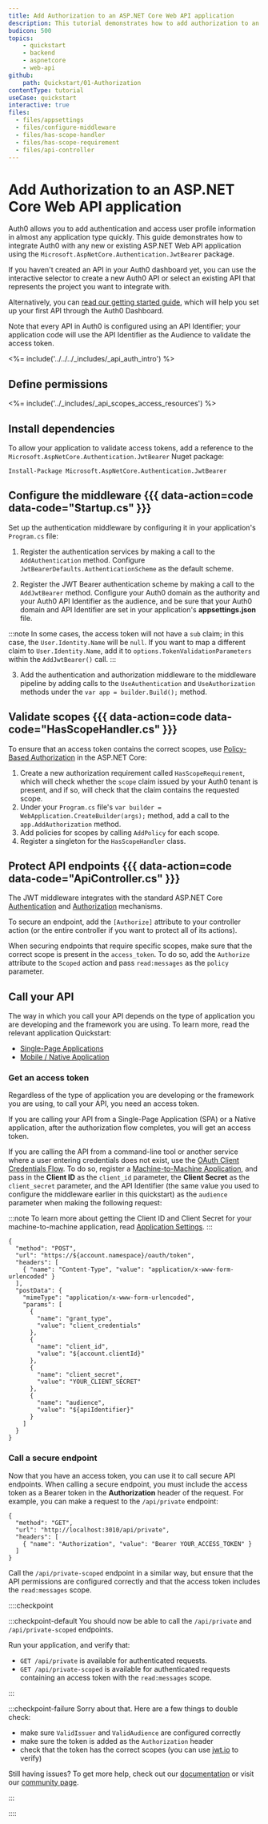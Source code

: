 ```yaml
---
title: Add Authorization to an ASP.NET Core Web API application
description: This tutorial demonstrates how to add authorization to an ASP.NET Core Web API application using the standard JWT middleware.
budicon: 500
topics:
    - quickstart
    - backend
    - aspnetcore
    - web-api
github:
    path: Quickstart/01-Authorization
contentType: tutorial
useCase: quickstart
interactive: true
files:
  - files/appsettings
  - files/configure-middleware
  - files/has-scope-handler
  - files/has-scope-requirement
  - files/api-controller
---
```


# Add Authorization to an ASP.NET Core Web API application

Auth0 allows you to add authentication and access user profile information in almost any application type quickly. This guide demonstrates how to integrate Auth0 with any new or existing ASP.NET Web API application using the `Microsoft.AspNetCore.Authentication.JwtBearer` package.

If you haven't created an API in your Auth0 dashboard yet, you can use the interactive selector to create a new Auth0 API or select an existing API that represents the project you want to integrate with. 

Alternatively, you can [read our getting started guide](/get-started/auth0-overview/set-up-apis), which will help you set up your first API through the Auth0 Dashboard.

Note that every API in Auth0 is configured using an API Identifier; your application code will use the API Identifier as the Audience to validate the access token.

<!-- markdownlint-disable MD041 MD002 -->

<%= include('../../../_includes/_api_auth_intro') %>

## Define permissions
<%= include('../_includes/_api_scopes_access_resources') %>

## Install dependencies

To allow your application to validate access tokens, add a reference to the `Microsoft.AspNetCore.Authentication.JwtBearer` Nuget package:

```text
Install-Package Microsoft.AspNetCore.Authentication.JwtBearer
```

## Configure the middleware {{{ data-action=code data-code="Startup.cs" }}}

Set up the authentication middleware by configuring it in your application's `Program.cs` file:

1. Register the authentication services by making a call to the `AddAuthentication` method. Configure `JwtBearerDefaults.AuthenticationScheme` as the default scheme.
 
2. Register the JWT Bearer authentication scheme by making a call to the `AddJwtBearer` method. Configure your Auth0 domain as the authority and your Auth0 API Identifier as the audience, and be sure that your Auth0 domain and API Identifier are set in your application's **appsettings.json** file. 

:::note
In some cases, the access token will not have a `sub` claim; in this case, the `User.Identity.Name` will be `null`. If you want to map a different claim to `User.Identity.Name`, add it to `options.TokenValidationParameters` within the `AddJwtBearer()` call.
:::

3. Add the authentication and authorization middleware to the middleware pipeline by adding calls to the `UseAuthentication` and `UseAuthorization` methods under the `var app = builder.Build();` method.

## Validate scopes {{{ data-action=code data-code="HasScopeHandler.cs" }}}

To ensure that an access token contains the correct scopes, use [Policy-Based Authorization](https://docs.microsoft.com/en-us/aspnet/core/security/authorization/policies) in the ASP.NET Core:

1. Create a new authorization requirement called `HasScopeRequirement`, which will check whether the `scope` claim issued by your Auth0 tenant is present, and if so, will check that the claim contains the requested scope.
2. Under your `Program.cs` file's `var builder = WebApplication.CreateBuilder(args);` method, add a call to the `app.AddAuthorization` method.
3. Add policies for scopes by calling `AddPolicy` for each scope.
4. Register a singleton for the `HasScopeHandler` class.

## Protect API endpoints {{{ data-action=code data-code="ApiController.cs" }}}

The JWT middleware integrates with the standard ASP.NET Core [Authentication](https://docs.microsoft.com/en-us/aspnet/core/security/authentication/) and [Authorization](https://docs.microsoft.com/en-us/aspnet/core/security/authorization/) mechanisms.

To secure an endpoint, add the `[Authorize]` attribute to your controller action (or the entire controller if you want to protect all of its actions).

When securing endpoints that require specific scopes, make sure that the correct scope is present in the `access_token`. To do so, add the `Authorize` attribute to the `Scoped` action and pass `read:messages` as the `policy` parameter.

## Call your API

The way in which you call your API depends on the type of application you are developing and the framework you are using. To learn more, read the relevant application Quickstart:

* [Single-Page Applications](/quickstart/spa)
* [Mobile / Native Application](/quickstart/native)

### Get an access token

Regardless of the type of application you are developing or the framework you are using, to call your API, you need an access token.

If you are calling your API from a Single-Page Application (SPA) or a Native application, after the authorization flow completes, you will get an access token.

If you are calling the API from a command-line tool or another service where a user entering credentials does not exist, use the [OAuth Client Credentials Flow](/api/authentication#client-credentials). To do so, register a [Machine-to-Machine Application](${manage_url}/#/applications), and pass in the **Client ID** as the `client_id` parameter, the **Client Secret** as the `client_secret` parameter, and the API Identifier (the same value you used to configure the middleware earlier in this quickstart) as the `audience` parameter when making the following request:

:::note
To learn more about getting the Client ID and Client Secret for your machine-to-machine application, read [Application Settings](/get-started/dashboard/application-settings).
:::

```har
{
  "method": "POST",
  "url": "https://${account.namespace}/oauth/token",
  "headers": [
    { "name": "Content-Type", "value": "application/x-www-form-urlencoded" }
  ],
  "postData": {
    "mimeType": "application/x-www-form-urlencoded",
    "params": [
      {
        "name": "grant_type",
        "value": "client_credentials"
      },
      {
        "name": "client_id",
        "value": "${account.clientId}"
      },
      {
        "name": "client_secret",
        "value": "YOUR_CLIENT_SECRET"
      },
      {
        "name": "audience",
        "value": "${apiIdentifier}"
      }
    ]
  }
}
```

### Call a secure endpoint

Now that you have an access token, you can use it to call secure API endpoints. When calling a secure endpoint, you must include the access token as a Bearer token in the **Authorization** header of the request. For example, you can make a request to the `/api/private` endpoint: 

```har
{
  "method": "GET",
  "url": "http://localhost:3010/api/private",
  "headers": [
    { "name": "Authorization", "value": "Bearer YOUR_ACCESS_TOKEN" }
  ]
}
```

Call the `/api/private-scoped` endpoint in a similar way, but ensure that the API permissions are configured correctly and that the access token includes the `read:messages` scope.

::::checkpoint

:::checkpoint-default
You should now be able to call the `/api/private` and `/api/private-scoped` endpoints. 

Run your application, and verify that:

- `GET /api/private` is available for authenticated requests.
- `GET /api/private-scoped` is available for authenticated requests containing an access token with the `read:messages` scope.

:::

:::checkpoint-failure
Sorry about that. Here are a few things to double check:

- make sure `ValidIssuer` and `ValidAudience` are configured correctly
- make sure the token is added as the `Authorization` header
- check that the token has the correct scopes (you can use [jwt.io](https://jwt.io/) to verify)

Still having issues? To get more help, check out our [documentation](https://auth0.com/docs) or visit our [community page](https://community.auth0.com).

:::

::::

